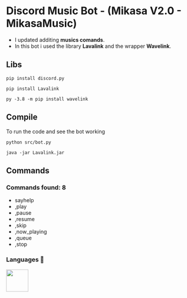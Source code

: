 # Discord Music Bot - (Mikasa V2.0 - MikasaMusic)

- I updated additing **musics comands**. 
- In this bot i used the library **Lavalink** and the wrapper **Wavelink**.

## Libs

```
pip install discord.py
```

```
pip install Lavalink
```

```
py -3.8 -m pip install wavelink
```

## Compile
To run the code and see the bot working
```
python src/bot.py
``` 
```
java -jar Lavalink.jar
```

## Commands 

### Commands found: 8

- sayhelp
- ,play
- ,pause
- ,resume
- ,skip 
- ,now_playing 
- ,queue
- ,stop 

### Languages 🔧

<img src="https://upload.wikimedia.org/wikipedia/commons/thumb/c/c3/Python-logo-notext.svg/768px-Python-logo-notext.svg.png" width="60px" height="60px">
